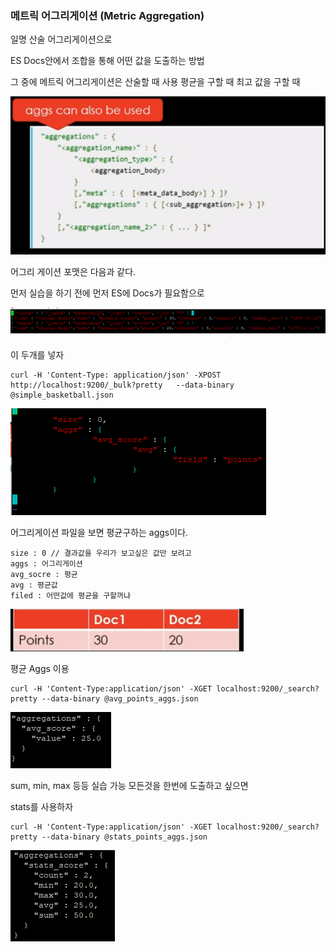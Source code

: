 ### 메트릭 어그리게이션 (Metric Aggregation)

일명 산술 어그리게이션으로

ES Docs안에서 조합을 통해 어떤 값을 도출하는 방법

그 중에 메트릭 어그리게이션은 산술할 때 사용 평균을 구할 때 최고 값을 구할 때 

![image-20200111135845759](../image\image-20200111135845759.png)

어그리 게이션 포맷은 다음과 같다.

먼저 실습을 하기 전에 먼저 ES에 Docs가 필요함으로 

![image-20200111140029306](../image\image-20200111140029306.png)

이 두개를 넣자

```
curl -H 'Content-Type: application/json' -XPOST http://localhost:9200/_bulk?pretty   --data-binary @simple_basketball.json
```

![image-20200111140130931](../image\image-20200111140130931.png)

어그리게이션 파일을 보면 평균구하는 aggs이다.

```
size : 0 // 결과값을 우리가 보고싶은 값만 보려고
aggs : 어그리게이션
avg_socre : 평균
avg : 평균값
filed : 어떤값에 평균을 구할꺼냐
```

![image-20200111140402631](../image\image-20200111140402631.png)

평균 Aggs 이용

```` 
curl -H 'Content-Type:application/json' -XGET localhost:9200/_search?pretty --data-binary @avg_points_aggs.json
````

![image-20200111140427860](../image\image-20200111140427860.png)

sum, min, max 등등 실습 가능 모든것을 한번에 도출하고 싶으면

stats를 사용하자

```
curl -H 'Content-Type:application/json' -XGET localhost:9200/_search?pretty --data-binary @stats_points_aggs.json
```

![image-20200111140522776](../image\image-20200111140522776.png)


